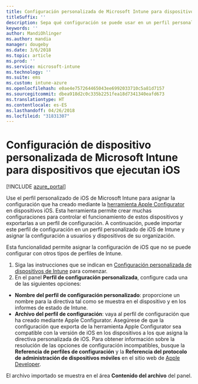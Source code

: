 ```yaml
---
title: Configuración personalizada de Microsoft Intune para dispositivos que ejecutan iOS
titleSuffix: ''
description: Sepa qué configuración se puede usar en un perfil personalizado de iOS en Microsoft Intune.
keywords: ''
author: MandiOhlinger
ms.author: mandia
manager: dougeby
ms.date: 3/6/2018
ms.topic: article
ms.prod: ''
ms.service: microsoft-intune
ms.technology: ''
ms.suite: ems
ms.custom: intune-azure
ms.openlocfilehash: e0ae4e757264465043ee6992033710c5a81d7157
ms.sourcegitcommit: dbea918d2c0c335b2251fea18d7341340eafd673
ms.translationtype: HT
ms.contentlocale: es-ES
ms.lasthandoff: 04/26/2018
ms.locfileid: "31831307"
---
```

# <a name="microsoft-intune-custom-device-settings-for-devices-running-ios"></a>Configuración de dispositivo personalizada de Microsoft Intune para dispositivos que ejecutan iOS

[!INCLUDE [azure_portal](./includes/azure_portal.md)]

Use el perfil personalizado de iOS de Microsoft Intune para asignar la configuración que ha creado mediante la [herramienta Apple Configurator](https://itunes.apple.com/app/apple-configurator-2/id1037126344?mt=12) en dispositivos iOS. Esta herramienta permite crear muchas configuraciones para controlar el funcionamiento de estos dispositivos y exportarlas a un perfil de configuración. A continuación, puede importar este perfil de configuración en un perfil personalizado de iOS de Intune y asignar la configuración a usuarios y dispositivos de su organización.

Esta funcionalidad permite asignar la configuración de iOS que no se puede configurar con otros tipos de perfiles de Intune.


1. Siga las instrucciones que se indican en [Configuración personalizada de dispositivos de Intune](custom-settings-configure.md) para comenzar.
2. En el panel **Perfil de configuración personalizada**, configure cada una de las siguientes opciones:

- **Nombre del perfil de configuración personalizado**: proporcione un nombre para la directiva tal como se muestra en el dispositivo y en los informes de estado de Intune.
- **Archivo del perfil de configuración**: vaya al perfil de configuración que ha creado mediante Apple Configurator.
Asegúrese de que la configuración que exporta de la herramienta Apple Configurator sea compatible con la versión de iOS en los dispositivos a los que asigna la directiva personalizada de iOS. Para obtener información sobre la resolución de las opciones de configuración incompatibles, busque la **Referencia de perfiles de configuración** y la **Referencia del protocolo de administración de dispositivos móviles** en el sitio web de [Apple Developer](https://developer.apple.com/).

El archivo importado se muestra en el área **Contenido del archivo** del panel.
